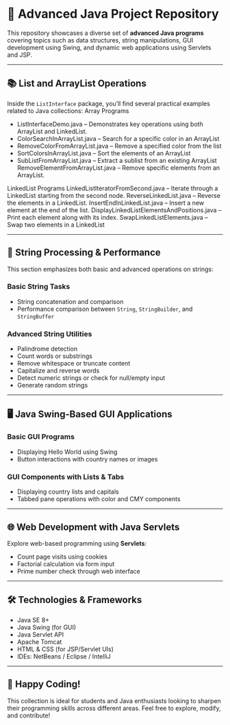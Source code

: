 
# 🚀 Advanced Java Project Repository

This repository showcases a diverse set of **advanced Java programs** covering topics such as data structures, string manipulations, GUI development using Swing, and dynamic web applications using Servlets and JSP.

---

## 📚 List and ArrayList Operations

Inside the `ListInterface` package, you’ll find several practical examples related to Java collections:
Array Programs
- ListInterfaceDemo.java – Demonstrates key operations using both ArrayList and LinkedList.
- ColorSearchInArrayList.java – Search for a specific color in an ArrayList
- RemoveColorFromArrayList.java – Remove a specified color from the list
- SortColorsInArrayList.java – Sort the elements of an ArrayList
- SubListFromArrayList.java – Extract a sublist from an existing ArrayList
  RemoveElementFromArrayList.java – Remove specific elements from an ArrayList.

LinkedList Programs
  LinkedListIteratorFromSecond.java – Iterate through a LinkedList starting from the second node.
  ReverseLinkedList.java – Reverse the elements in a LinkedList.
  InsertEndInLinkedList.java – Insert a new element at the end of the list.
  DisplayLinkedListElementsAndPositions.java – Print each element along with its index.
  SwapLinkedListElements.java – Swap two elements in a LinkedList

---

## 🧵 String Processing & Performance

This section emphasizes both basic and advanced operations on strings:

### Basic String Tasks
- String concatenation and comparison
- Performance comparison between `String`, `StringBuilder`, and `StringBuffer`

### Advanced String Utilities
- Palindrome detection
- Count words or substrings
- Remove whitespace or truncate content
- Capitalize and reverse words
- Detect numeric strings or check for null/empty input
- Generate random strings

---

## 🖥️ Java Swing-Based GUI Applications

### Basic GUI Programs
- Displaying Hello World using Swing
- Button interactions with country names or images

### GUI Components with Lists & Tabs
- Displaying country lists and capitals
- Tabbed pane operations with color and CMY components

---

## 🌐 Web Development with Java Servlets

Explore web-based programming using **Servlets**:

- Count page visits using cookies
- Factorial calculation via form input
- Prime number check through web interface

---

## 🛠 Technologies & Frameworks

- Java SE 8+
- Java Swing (for GUI)
- Java Servlet API
- Apache Tomcat
- HTML & CSS (for JSP/Servlet UIs)
- IDEs: NetBeans / Eclipse / IntelliJ

---

## 🙌 Happy Coding!

This collection is ideal for students and Java enthusiasts looking to sharpen their programming skills across different areas. Feel free to explore, modify, and contribute!
